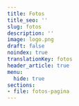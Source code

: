 ```yaml
---
title: Fotos
title_seo: ''
slug: fotos
description: ''
image: logo.png
draft: false
noindex: true
translationKey: fotos
header_article: true
menu:
  hide: true
sections:
- file: fotos-pagina
---
```


